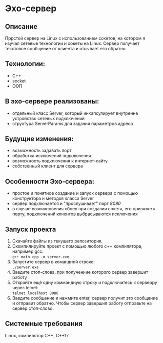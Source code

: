 # Эхо-сервер

## Описание
Пррстой сервер на Linux с использованием сокетов, на котором я изучал сетевые технологии и сокеты на Linux. Сервер получает текстовое сообщение от клиента и отсылает его обратно. 

## Технологии:
* C++
* socket
* ООП

## В эхо-сервере реализованы:
* отдельный класс Server, который инкапсулирует внутренне устройство сетевых подключений
* структура ServerParams для задания параметров адреса

## Будущие изменения:
* возможность задавать порт
* обработка исключений подключения
* возможность подключения к интернет-сайту
* собственный клиент для сервера

## Особенности Эхо-сервера:
* простое и понятное создание и запуск сервера с помощью конструктора и методов класса Server
* сервер подключается и "прослушивает" порт *8080*
* в случае возникновения сбоев при создании сокета, его привязке к порту, подключений клиентов выбрасываются исключения

## Запуск проекта
1. Скачайте файлы из текущего репозитория.
2. Скомпилируйте проект с помощью любого с++ компилятора, например gcc:\
	`g++ main.cpp -o server.exe`
3. Запустите сервер в командной строке:\
	`./server.exe`
4. Введите стоп-слова, при получениие которого сервер завершит работу
5. Откройте ещё одну коммандную строку и подключитесь к серверру через telnet:\
	`telnet localhost 8080`
6. Введите сообщение и нажмите enter, сервер получит это сообщение и отправит обратно. Чтобы сервер завершил работу отправьте на сервер стоп-слово. 

## Системные требования
Linux, компилятор С++, С++17
